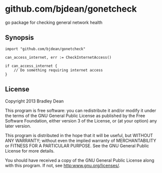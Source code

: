 github.com/bjdean/gonetcheck
============================

go package for checking general network health

Synopsis
--------

	import "github.com/bjdean/gonetcheck"
	
	can_access_internet, err := CheckInternetAccess()
	
	if can_access_internet {
		// Do something requiring internet access
	}


License
-------

Copyright 2013 Bradley Dean

This program is free software: you can redistribute it and/or modify
it under the terms of the GNU General Public License as published by
the Free Software Foundation, either version 3 of the License, or
(at your option) any later version.

This program is distributed in the hope that it will be useful,
but WITHOUT ANY WARRANTY; without even the implied warranty of
MERCHANTABILITY or FITNESS FOR A PARTICULAR PURPOSE.  See the
GNU General Public License for more details.

You should have received a copy of the GNU General Public License
along with this program.  If not, see <http:www.gnu.org/licenses/>.

